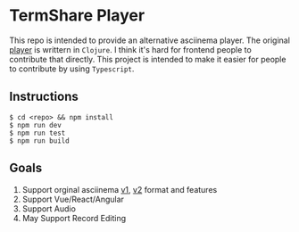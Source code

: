 # TermShare Player

This repo is intended to provide an alternative asciinema player. The original [player](<(https://github.com/asciinema/asciinema-player)>) is writtern in `Clojure`. I think it's hard for frontend people to contribute that directly. This project is intended to make it easier for people to contribute by using `Typescript`.

## Instructions

```shell
$ cd <repo> && npm install
$ npm run dev
$ npm run test
$ npm run build
```

## Goals

1. Support orginal asciinema [v1](https://github.com/asciinema/asciinema/blob/develop/doc/asciicast-v1.md), [v2](https://github.com/asciinema/asciinema/blob/develop/doc/asciicast-v2.md) format and features
2. Support Vue/React/Angular
3. Support Audio
4. May Support Record Editing
